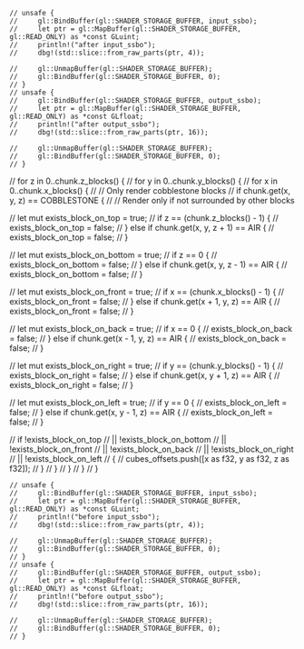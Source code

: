     // unsafe {
    //     gl::BindBuffer(gl::SHADER_STORAGE_BUFFER, input_ssbo);
    //     let ptr = gl::MapBuffer(gl::SHADER_STORAGE_BUFFER, gl::READ_ONLY) as *const GLuint;
    //     println!("after input_ssbo");
    //     dbg!(std::slice::from_raw_parts(ptr, 4));

    //     gl::UnmapBuffer(gl::SHADER_STORAGE_BUFFER);
    //     gl::BindBuffer(gl::SHADER_STORAGE_BUFFER, 0);
    // }
    // unsafe {
    //     gl::BindBuffer(gl::SHADER_STORAGE_BUFFER, output_ssbo);
    //     let ptr = gl::MapBuffer(gl::SHADER_STORAGE_BUFFER, gl::READ_ONLY) as *const GLfloat;
    //     println!("after output_ssbo");
    //     dbg!(std::slice::from_raw_parts(ptr, 16));

    //     gl::UnmapBuffer(gl::SHADER_STORAGE_BUFFER);
    //     gl::BindBuffer(gl::SHADER_STORAGE_BUFFER, 0);
    // }

// for z in 0..chunk.z_blocks() {
// for y in 0..chunk.y_blocks() {
// for x in 0..chunk.x_blocks() {
// // Only render cobblestone blocks
// if chunk.get(x, y, z) == COBBLESTONE {
// // Render only if not surrounded by other blocks

// let mut exists_block_on_top = true;
// if z == (chunk.z_blocks() - 1) {
// exists_block_on_top = false;
// } else if chunk.get(x, y, z + 1) == AIR {
// exists_block_on_top = false;
// }

// let mut exists_block_on_bottom = true;
// if z == 0 {
// exists_block_on_bottom = false;
// } else if chunk.get(x, y, z - 1) == AIR {
// exists_block_on_bottom = false;
// }

// let mut exists_block_on_front = true;
// if x == (chunk.x_blocks() - 1) {
// exists_block_on_front = false;
// } else if chunk.get(x + 1, y, z) == AIR {
// exists_block_on_front = false;
// }

// let mut exists_block_on_back = true;
// if x == 0 {
// exists_block_on_back = false;
// } else if chunk.get(x - 1, y, z) == AIR {
// exists_block_on_back = false;
// }

// let mut exists_block_on_right = true;
// if y == (chunk.y_blocks() - 1) {
// exists_block_on_right = false;
// } else if chunk.get(x, y + 1, z) == AIR {
// exists_block_on_right = false;
// }

// let mut exists_block_on_left = true;
// if y == 0 {
// exists_block_on_left = false;
// } else if chunk.get(x, y - 1, z) == AIR {
// exists_block_on_left = false;
// }

// if !exists_block_on_top
// || !exists_block_on_bottom
// || !exists_block_on_front
// || !exists_block_on_back
// || !exists_block_on_right
// || !exists_block_on_left
// {
// cubes_offsets.push([x as f32, y as f32, z as f32]);
// }
// }
// }
// }
// }

    // unsafe {
    //     gl::BindBuffer(gl::SHADER_STORAGE_BUFFER, input_ssbo);
    //     let ptr = gl::MapBuffer(gl::SHADER_STORAGE_BUFFER, gl::READ_ONLY) as *const GLuint;
    //     println!("before input_ssbo");
    //     dbg!(std::slice::from_raw_parts(ptr, 4));

    //     gl::UnmapBuffer(gl::SHADER_STORAGE_BUFFER);
    //     gl::BindBuffer(gl::SHADER_STORAGE_BUFFER, 0);
    // }
    // unsafe {
    //     gl::BindBuffer(gl::SHADER_STORAGE_BUFFER, output_ssbo);
    //     let ptr = gl::MapBuffer(gl::SHADER_STORAGE_BUFFER, gl::READ_ONLY) as *const GLfloat;
    //     println!("before output_ssbo");
    //     dbg!(std::slice::from_raw_parts(ptr, 16));

    //     gl::UnmapBuffer(gl::SHADER_STORAGE_BUFFER);
    //     gl::BindBuffer(gl::SHADER_STORAGE_BUFFER, 0);
    // }
